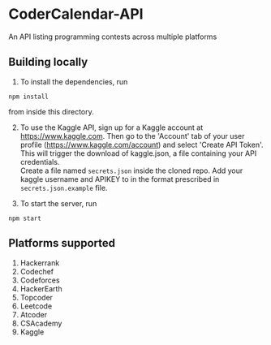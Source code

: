 # CoderCalendar-API
An API listing programming contests across multiple platforms  


## Building locally
1. To install the dependencies, run
``` 
npm install 
```
from inside this directory.  
    
    
2. To use the Kaggle API, sign up for a Kaggle account at https://www.kaggle.com. Then go to the 'Account' tab of your user profile (https://www.kaggle.com/account) and select 'Create API Token'. This will trigger the download of kaggle.json, a file containing your API credentials.  
Create a file named `secrets.json` inside the cloned repo. Add your kaggle username and APIKEY to in the format prescribed in `secrets.json.example` file.
  
    
3. To start the server, run
```
npm start
```




## Platforms supported
1. Hackerrank
2. Codechef
3. Codeforces
4. HackerEarth
5. Topcoder
6. Leetcode
7. Atcoder
8. CSAcademy
9. Kaggle  

